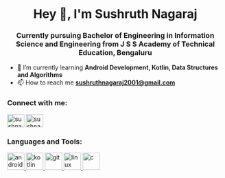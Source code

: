<h1 align="center">Hey 👋, I'm Sushruth Nagaraj</h1>
<h3 align="center">Currently pursuing Bachelor of Engineering in Information Science and Engineering from  J S S Academy of Technical Education, Bengaluru</h3>

- 🌱 I’m currently learning **Android Development, Kotlin, Data Structures and Algorithms**
- 📫 How to reach me **sushruthnagaraj2001@gmail.com**

<h3 align="left">Connect with me:</h3>
<p align="left">
<a href="https://twitter.com/sushnag22" target="blank"><img align="center" src="https://cdn.jsdelivr.net/npm/simple-icons@3.0.1/icons/twitter.svg" alt="sushnag22" height="30" width="40" /></a>
<a href="https://linkedin.com/in/sushnag22" target="blank"><img align="center" src="https://cdn.jsdelivr.net/npm/simple-icons@3.0.1/icons/linkedin.svg" alt="sushnag22" height="30" width="40" /></a>
</p>

<h3 align="left">Languages and Tools:</h3>
<p align="left"> <a href="https://developer.android.com" target="_blank"> <img src="https://devicons.github.io/devicon/devicon.git/icons/android/android-original-wordmark.svg" alt="android" width="40" height="40"/> </a> <a href="https://kotlinlang.org" target="_blank"> <img src="https://www.vectorlogo.zone/logos/kotlinlang/kotlinlang-icon.svg" alt="kotlin" width="40" height="40"/> </a> <a href="https://git-scm.com/" target="_blank"> <img src="https://www.vectorlogo.zone/logos/git-scm/git-scm-icon.svg" alt="git" width="40" height="40"/> </a> <a href="https://www.linux.org/" target="_blank"> <img src="https://devicons.github.io/devicon/devicon.git/icons/linux/linux-original.svg" alt="linux" width="40" height="40"/> </a> <a href="https://www.cprogramming.com/" target="_blank"> <img src="https://devicons.github.io/devicon/devicon.git/icons/c/c-original.svg" alt="c" width="40" height="40"/> </a> </p>
